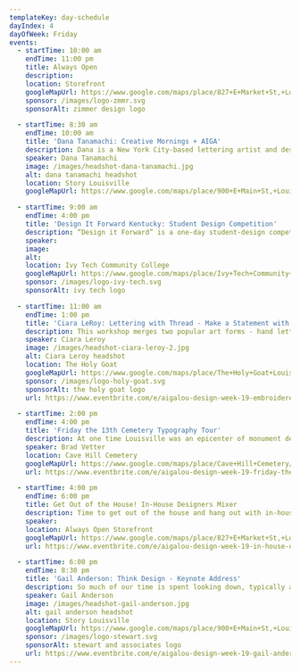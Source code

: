 ```yaml
---
templateKey: day-schedule
dayIndex: 4
dayOfWeek: Friday
events:
  - startTime: 10:00 am
    endTime: 11:00 pm
    title: Always Open
    description:
    location: Storefront
    googleMapUrl: https://www.google.com/maps/place/827+E+Market+St,+Louisville,+KY+40206/@38.2535377,-85.7389026,17z/data=!3m1!4b1!4m5!3m4!1s0x886972c4c43512af:0x4a596a5908153b94!8m2!3d38.2535335!4d-85.7367139
    sponsor: /images/logo-zmmr.svg
    sponsorAlt: zimmer design logo

  - startTime: 8:30 am
    endTime: 10:00 am
    title: 'Dana Tanamachi: Creative Mornings + AIGA'
    description: Dana is a New York City-based lettering artist and designer who enjoys living a quiet life and working with her hands. In 2009, an impromptu chalk installation for a Brooklyn housewarming party landed Dana her first commission for Google and set the popular chalk-lettering trend—and her career—in motion. After working under design icon Louise Fili, she opened Tanamachi Studio, a boutique design studio specializing in custom typography and illustration for editorial, lifestyle, food, and fashion brands.
    speaker: Dana Tanamachi
    image: /images/headshot-dana-tanamachi.jpg
    alt: dana tanamachi headshot
    location: Story Louisville
    googleMapUrl: https://www.google.com/maps/place/900+E+Main+St,+Louisville,+KY+40206/@38.2541017,-85.7378052,17z/data=!3m1!4b1!4m5!3m4!1s0x886972db4be694c9:0x5714d0e59139e964!8m2!3d38.2540975!4d-85.7356165

  - startTime: 9:00 am
    endTime: 4:00 pm
    title: 'Design It Forward Kentucky: Student Design Competition'
    description: “Design it Forward” is a one-day student-design competition where students receive a design brief the morning of the competition and students from regional universities work in teams. Think Food Network's “Chopped”, but for graphic design. Throughout the day students work on creating graphics and a final presentation that they present to a panel of judges to determine the winner. The end-product is a logo and/or design project that serves a regional non-profit client. This event puts students in a real-world time crunch and also provides service-design for the region.
    speaker:
    image:
    alt:
    location: Ivy Tech Community College
    googleMapUrl: https://www.google.com/maps/place/Ivy+Tech+Community+College/@38.2531489,-85.8690082,11z/data=!4m8!1m2!2m1!1sivy+tech!3m4!1s0x0:0x6c6d5c077768313b!8m2!3d38.3894371!4d-85.7628822
    sponsor: /images/logo-ivy-tech.svg
    sponsorAlt: ivy tech logo

  - startTime: 11:00 am
    endTime: 1:00 pm
    title: 'Ciara LeRoy: Lettering with Thread - Make a Statement with Embroidery'
    description: This workshop merges two popular art forms - hand lettering and embroidery - to create a highly tactile piece of work that has something to say. Join Ciara LeRoy of Pretty Strange Design for this two-hour session on embroidery basics, capturing typographic inspiration and creating an embroidered composition that sends a message that is serious, silly, or somewhere in between.
    speaker: Ciara Leroy
    image: /images/headshot-ciara-leroy-2.jpg
    alt: Ciara Leroy headshot
    location: The Holy Goat
    googleMapUrl: https://www.google.com/maps/place/The+Holy+Goat+Louisville/@38.2526172,-85.7426257,17z/data=!3m1!4b1!4m8!3m7!1s0x886972c5d2b58321:0x65f4ee2680a1f67d!5m2!4m1!1i2!8m2!3d38.252613!4d-85.740437
    sponsor: /images/logo-holy-goat.svg
    sponsorAlt: the holy goat logo
    url: https://www.eventbrite.com/e/aigalou-design-week-19-embroidered-typography-with-ciara-leroy-tickets-69263750743?aff=ebapi

  - startTime: 2:00 pm
    endTime: 4:00 pm
    title: 'Friday the 13th Cemetery Typography Tour'
    description: At one time Louisville was an epicenter of monument design, and Cave Hill Cemetery is filled with many beautiful examples of why. Join the Cave Hill staff on a design-centric walking tour of Louisville's Historic Cave Hill Cemetery. We will get a brief history of stone carving processes (new and old) and how that influences monument design over the years. This is your chance to find the hidden typographic gems of Cave Hill and meet the people who design, restore and preserve the monuments of this Louisville treasure. Stick around afterwards to make some of your own grave rubbings!
    speaker: Brad Vetter
    location: Cave Hill Cemetery
    googleMapUrl: https://www.google.com/maps/place/Cave+Hill+Cemetery/@38.2454051,-85.7170115,17z/data=!3m1!4b1!4m5!3m4!1s0x88697331b893bc8b:0xd96806c24a7f12cf!8m2!3d38.2454009!4d-85.7148228
    url: https://www.eventbrite.com/e/aigalou-design-week-19-friday-the-13th-typography-at-cave-hill-cemetery-tickets-69147408761?aff=ebapi

  - startTime: 4:00 pm
    endTime: 6:00 pm
    title: Get Out of the House! In-House Designers Mixer
    description: Time to get out of the house and hang out with in-house creatives! Meet other in-house designers at our happy hour at the Always Open Storefront. You'll get the chance to talk shop and sign up for our online community, future involvement, and resources.
    speaker:
    location: Always Open Storefront
    googleMapUrl: https://www.google.com/maps/place/827+E+Market+St,+Louisville,+KY+40206/@38.2535377,-85.7389026,17z/data=!3m1!4b1!4m5!3m4!1s0x886972c4c43512af:0x4a596a5908153b94!8m2!3d38.2535335!4d-85.7367139
    url: https://www.eventbrite.com/e/aigalou-design-week-19-in-house-design-teams-mixernetworking-tickets-69966263979?aff=ebapi

  - startTime: 6:00 pm
    endTime: 8:30 pm
    title: 'Gail Anderson: Think Design - Keynote Address'
    description: So much of our time is spent looking down, typically at some kind of screen. But there are places to find inspiration beyond Instagram or a Pinterest board. Hear tales from a “veteran” designer (as anyone of a certain age who's still working is called). Discover ways to keep your work fresh. Learn how to remain challenged. Or just show up because it's the final presentation of an amazing week—and probably the best way to jumpstart an inspired weekend. But prepare to exchange ideas with someone who's still thinking about design pretty much all the time, even 35 year in. It'll be fun.
    speaker: Gail Anderson
    image: /images/headshot-gail-anderson.jpg
    alt: gail anderson headshot
    location: Story Louisville
    googleMapUrl: https://www.google.com/maps/place/900+E+Main+St,+Louisville,+KY+40206/@38.2541017,-85.7378052,17z/data=!3m1!4b1!4m5!3m4!1s0x886972db4be694c9:0x5714d0e59139e964!8m2!3d38.2540975!4d-85.7356165
    sponsor: /images/logo-stewart.svg
    sponsorAlt: stewart and associates logo
    url: https://www.eventbrite.com/e/aigalou-design-week-19-gail-anderson-tickets-68394075521?aff=ebapi
---
```

